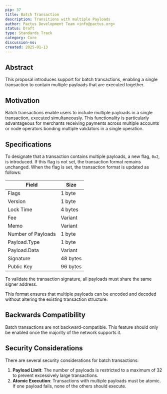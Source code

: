 ```yaml
---
pip: 37
title: Batch Transaction
description: Transitions with multiple Payloads
author: Pactus Development Team <info@pactus.org>
status: Draft
type: Standards Track
category: Core
discussion-no:
created: 2025-01-13
---
```


## Abstract

This proposal introduces support for batch transactions, enabling a single transaction to contain multiple payloads that are executed together.

## Motivation

Batch transactions enable users to include multiple payloads in a single transaction, executed simultaneously. This functionality is particularly advantageous for merchants receiving payments across multiple accounts or node operators bonding multiple validators in a single operation.

## Specifications

To designate that a transaction contains multiple payloads, a new flag, `0x2`, is introduced.
If this flag is not set, the transaction format remains unchanged.
When the flag is set, the transaction format is updated as follows:

| Field              | Size     |
| ------------------ | -------- |
| Flags              | 1 byte   |
| Version            | 1 byte   |
| Lock Time          | 4 bytes  |
| Fee                | Variant  |
| Memo               | Variant  |
| Number of Payloads | 1 byte   |
| Payload.Type     | 1 byte   |
| Payload.Data     | Variant  |
| Signature          | 48 bytes |
| Public Key         | 96 bytes |

To validate the transaction signature, all payloads must share the same signer address.

This format ensures that multiple payloads can be encoded and decoded without
altering the existing transaction structure.

## Backwards Compatibility

Batch transactions are not backward-compatible.
This feature should only be enabled once the majority of the network supports it.

## Security Considerations

There are several security considerations for batch transactions:

1. **Payload Limit**:
   The number of payloads is restricted to a maximum of 32 to prevent excessively large transactions.
2. **Atomic Execution**:
   Transactions with multiple payloads must be atomic.
   If one payload fails, none of the others should execute.

